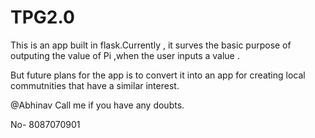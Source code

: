 # TPG2.0
 
 This is an app built in flask.Currently , it surves the basic purpose of outputing the value of Pi ,when the user inputs a value .
 
 
 But future plans for the app is to convert it into an app for creating local commutnities that have a similar interest.
 
 
 @Abhinav Call me if you have any doubts.
 
 No- 8087070901
